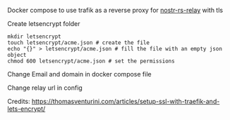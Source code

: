 Docker compose to use trafik as a reverse proxy for [nostr-rs-relay](https://sr.ht/~gheartsfield/nostr-rs-relay/) with tls

Create letsencrypt folder 
```
mkdir letsencrypt
touch letsencrypt/acme.json # create the file
echo "{}" > letsencrypt/acme.json # fill the file with an empty json object
chmod 600 letsencrypt/acme.json # set the permissions
```

Change Email and domain in docker compose file 

Change relay url in config

Credits:
https://thomasventurini.com/articles/setup-ssl-with-traefik-and-lets-encrypt/


